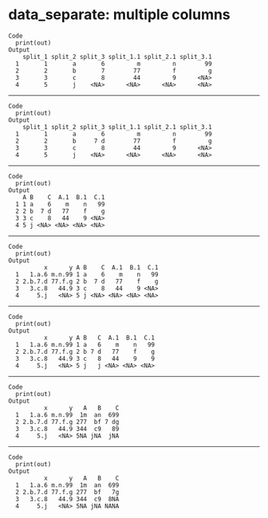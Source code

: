 # data_separate: multiple columns

    Code
      print(out)
    Output
        split_1 split_2 split_3 split_1.1 split_2.1 split_3.1
      1       1       a       6         m         n        99
      2       2       b       7        77         f         g
      3       3       c       8        44         9      <NA>
      4       5       j    <NA>      <NA>      <NA>      <NA>

---

    Code
      print(out)
    Output
        split_1 split_2 split_3 split_1.1 split_2.1 split_3.1
      1       1       a       6         m         n        99
      2       2       b     7 d        77         f         g
      3       3       c       8        44         9      <NA>
      4       5       j    <NA>      <NA>      <NA>      <NA>

---

    Code
      print(out)
    Output
        A B    C  A.1  B.1  C.1
      1 1 a    6    m    n   99
      2 2 b  7 d   77    f    g
      3 3 c    8   44    9 <NA>
      4 5 j <NA> <NA> <NA> <NA>

---

    Code
      print(out)
    Output
              x      y A B    C  A.1  B.1  C.1
      1   1.a.6 m.n.99 1 a    6    m    n   99
      2 2.b.7.d 77.f.g 2 b  7 d   77    f    g
      3   3.c.8   44.9 3 c    8   44    9 <NA>
      4     5.j   <NA> 5 j <NA> <NA> <NA> <NA>

---

    Code
      print(out)
    Output
              x      y A B   C  A.1  B.1  C.1
      1   1.a.6 m.n.99 1 a   6    m    n   99
      2 2.b.7.d 77.f.g 2 b 7 d   77    f    g
      3   3.c.8   44.9 3 c   8   44    9    9
      4     5.j   <NA> 5 j   j <NA> <NA> <NA>

---

    Code
      print(out)
    Output
              x      y   A   B    C
      1   1.a.6 m.n.99  1m  an  699
      2 2.b.7.d 77.f.g 277  bf 7 dg
      3   3.c.8   44.9 344  c9   89
      4     5.j   <NA> 5NA jNA  jNA

---

    Code
      print(out)
    Output
              x      y   A   B    C
      1   1.a.6 m.n.99  1m  an  699
      2 2.b.7.d 77.f.g 277  bf   7g
      3   3.c.8   44.9 344  c9  8NA
      4     5.j   <NA> 5NA jNA NANA

